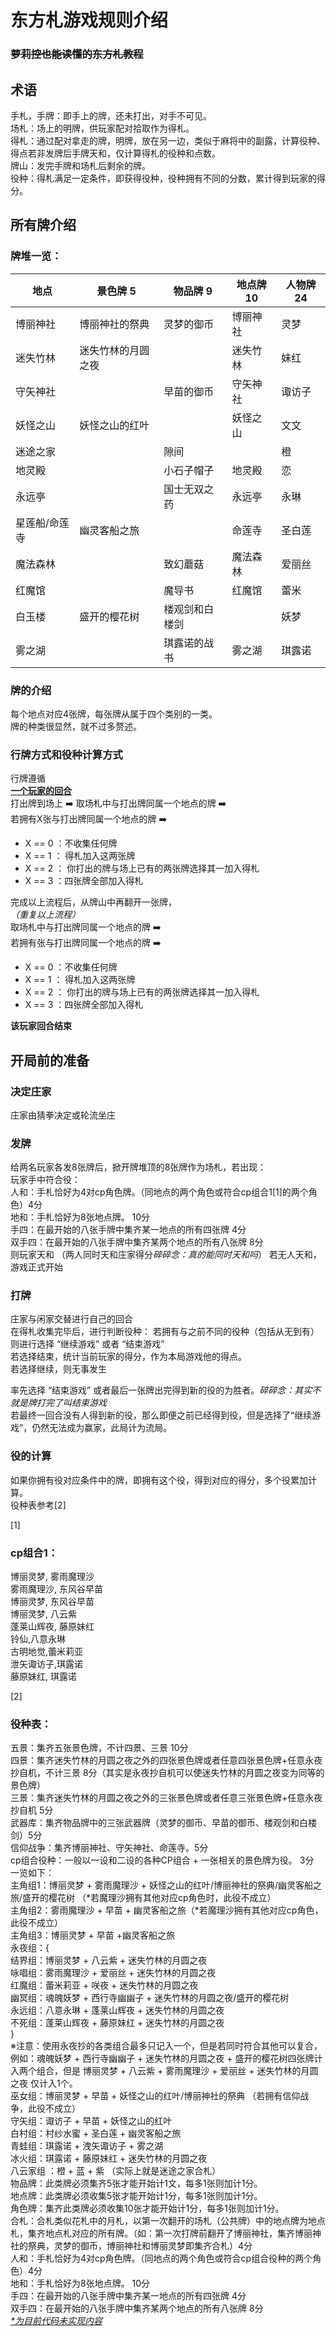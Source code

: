 # 东方札游戏规则介绍 
### ~~萝莉控也能读懂的东方札教程~~

## 术语
手札，手牌：即手上的牌，还未打出，对手不可见。  
场札：场上的明牌，供玩家配对拾取作为得札。  
得札：通过配对拿走的牌，明牌，放在另一边，类似于麻将中的副露，计算役种、得点若非发牌后手牌天和，仅计算得札的役种和点数。  
牌山：发完手牌和场札后剩余的牌。  
役种：得札满足一定条件，即获得役种，役种拥有不同的分数，累计得到玩家的得分。  


## 所有牌介绍

### 牌堆一览：
|地点|景色牌 5|物品牌 9|地点牌 10|人物牌 24|
|----|--------|--------|----------|-----------|
博丽神社|博丽神社的祭典|灵梦的御币|博丽神社|灵梦|
迷失竹林|迷失竹林的月圆之夜||迷失竹林|妹红|铃仙|
守矢神社||早苗的御币|守矢神社|诹访子|早苗|
妖怪之山|妖怪之山的红叶||妖怪之山|文文|键山雏|
迷途之家||隙间||橙|蓝|紫|
地灵殿||小石子帽子|地灵殿|恋|觉|
永远亭||国士无双之药|永远亭|永琳|辉夜|
星莲船/命莲寺|幽灵客船之旅||命莲寺|圣白莲|村纱水蜜|
魔法森林||致幻蘑菇|魔法森林|爱丽丝|魔理沙|
红魔馆||魔导书|红魔馆|蕾米|咲夜|
白玉楼|盛开的樱花树|楼观剑和白楼剑||妖梦|幽幽子|
雾之湖||琪露诺的战书|雾之湖|琪露诺|大妖精|

### 牌的介绍
每个地点对应4张牌，每张牌从属于四个类别的一类。  
牌的种类很显然，就不过多赘述。  

### 行牌方式和役种计算方式
行牌遵循  
**<u>一个玩家的回合</u>**  
打出牌到场上 ➡️ 取场札中与打出牌同属一个地点的牌 ➡️  
若拥有X张与打出牌同属一个地点的牌  ➡️  
- X == 0 ：不收集任何牌
- X == 1 ： 得札加入这两张牌  
- X == 2 ： 你打出的牌与场上已有的两张牌选择其一加入得札  
- X == 3 ：四张牌全部加入得札  

完成以上流程后，从牌山中再翻开一张牌，   
*（重复以上流程）*  
取场札中与打出牌同属一个地点的牌 ➡️  
若拥有张与打出牌同属一个地点的牌  ➡️  
- X == 0 ：不收集任何牌
- X == 1 ： 得札加入这两张牌  
- X == 2 ： 你打出的牌与场上已有的两张牌选择其一加入得札  
- X == 3 ：四张牌全部加入得札  

**该玩家回合结束**

## 开局前的准备

### 决定庄家
庄家由猜拳决定或轮流坐庄  

### 发牌
给两名玩家各发8张牌后，掀开牌堆顶的8张牌作为场札，若出现：  
玩家手中符合役：  
人和：手札恰好为4对cp角色牌。（同地点的两个角色或符合cp组合1[1]的两个角色）4分  
地和：手札恰好为8张地点牌。 10分  
手四：在最开始的八张手牌中集齐某一地点的所有四张牌 4分  
双手四：在最开始的八张手牌中集齐某两个地点的所有八张牌 8分  
则玩家天和  （两人同时天和庄家得分*碎碎念：真的能同时天和吗*）
若无人天和，游戏正式开始

### 打牌
庄家与闲家交替进行自己的回合  
在得札收集完毕后，进行判断役种：
若拥有与之前不同的役种（包括从无到有）  
则进行选择 “继续游戏” 或者 “结束游戏”  
若选择结束，统计当前玩家的得分，作为本局游戏他的得点。  
若选择继续，则无事发生  
  
率先选择 “结束游戏” 或者最后一张牌出完得到新的役的为胜者。*碎碎念：其实不就是牌打完了叫结束游戏*  
若最终一回合没有人得到新的役，那么即便之前已经得到役，但是选择了“继续游戏”，仍然无法成为赢家，此局计为流局。


### 役的计算
如果你拥有役对应条件中的牌，即拥有这个役，得到对应的得分，多个役累加计算。  
役种表参考[2]








[1] 
### cp组合1：    
博丽灵梦, 雾雨魔理沙  
雾雨魔理沙, 东风谷早苗  
博丽灵梦, 东风谷早苗  
博丽灵梦, 八云紫  
蓬莱山辉夜, 藤原妹红  
铃仙,八意永琳  
古明地觉,蕾米莉亚  
泄矢诹访子,琪露诺  
藤原妹红, 琪露诺   
  
[2] 
### 役种表：  
五景：集齐五张景色牌，不计四景、三景 10分  
四景：集齐迷失竹林的月圆之夜之外的四张景色牌或者任意四张景色牌+任意永夜抄自机，不计三景 8分（其实是永夜抄自机可以使迷失竹林的月圆之夜变为同等的景色牌）  
三景：集齐迷失竹林的月圆之夜之外的三张景色牌或者任意三张景色牌+任意永夜抄自机 5分  
武器库：集齐物品牌中的三张武器牌（灵梦的御币、早苗的御币、楼观剑和白楼剑）5分  
信仰战争：集齐博丽神社、守矢神社、命莲寺。5分  
cp组合役种：一般以一设和二设的各种CP组合 + 一张相关的景色牌为役。 3分  
一览如下：  
主角组1：博丽灵梦 + 雾雨魔理沙 + 妖怪之山的红叶/博丽神社的祭典/幽灵客船之旅/盛开的樱花树 （*若魔理沙拥有其他对应cp角色时，此役不成立）  
主角组2：雾雨魔理沙 + 早苗 + 幽灵客船之旅（*若魔理沙拥有其他对应cp角色，此役不成立）  
主角组3：博丽灵梦 + 早苗 +幽灵客船之旅    
永夜组：{  
结界组：博丽灵梦 + 八云紫 + 迷失竹林的月圆之夜    
咏唱组：雾雨魔理沙 + 爱丽丝 + 迷失竹林的月圆之夜  
红魔组：蕾米莉亚 + 咲夜 + 迷失竹林的月圆之夜  
幽冥组：魂魄妖梦 + 西行寺幽幽子 + 迷失竹林的月圆之夜/盛开的樱花树  
永远组：八意永琳 + 蓬莱山辉夜 + 迷失竹林的月圆之夜  
不死组：蓬莱山辉夜 + 藤原妹红 + 迷失竹林的月圆之夜  
}  
※注意：使用永夜抄的各类组合最多只记入一个，但是若同时符合其他可以复合，例如：魂魄妖梦 + 西行寺幽幽子 + 迷失竹林的月圆之夜 + 盛开的樱花树四张牌计入两个组合，但是 博丽灵梦 + 八云紫 + 雾雨魔理沙 + 爱丽丝 + 迷失竹林的月圆之夜 仅计入1个。  
巫女组：博丽灵梦 + 早苗 +  妖怪之山的红叶/博丽神社的祭典 （若拥有信仰战争，此役不成立）  
守矢组：诹访子 + 早苗 + 妖怪之山的红叶  
白村组：村纱水蜜 + 圣白莲 + 幽灵客船之旅  
青蛙组：琪露诺 + 洩矢诹访子 + 雾之湖  
冰火组：琪露诺 + 藤原妹红 + 迷失竹林的月圆之夜  
八云家组 ：橙 + 蓝 + 紫 （实际上就是迷途之家合札）  
物品牌：此类牌必须集齐5张才能开始计1文，每多1张则加计1分。  
地点牌：此类牌必须收集5张才能开始计1分，每多1张则加计1分。  
角色牌：集齐此类牌必须收集10张才能开始计1分，每多1张则加计1分。  
合札：合札类似花札中的月札，以第一次翻开的场札（公共牌）中的地点牌为地点札，集齐地点札对应的所有牌。（如：第一次打牌前翻开了博丽神社，集齐博丽神社的祭典，灵梦的御币，博丽神社和博丽灵梦即集齐合札）4分    
人和：手札恰好为4对cp角色牌。（同地点的两个角色或符合cp组合役种的两个角色）4分  
地和：手札恰好为8张地点牌。 10分  
手四：在最开始的八张手牌中集齐某一地点的所有四张牌 4分  
双手四：在最开始的八张手牌中集齐某两个地点的所有八张牌 8分  
<i><u>*为目前代码未实现内容</u></i>
